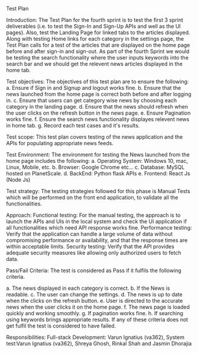 Test Plan

Introduction: The Test Plan for the fourth sprint is to test the first 3 sprint deliverables (i.e. to test the Sign-In and Sign-Up APIs and well as the UI pages). Also, test the Landing Page for linked tabs to the articles displayed. Along with testing Home links for each category in the settings page, the Test Plan calls for a test of the articles that are displayed on the home page before and after sign-in and sign-out. As part of the fourth Sprint we would be testing the search functionality where the user inputs keywords into the search bar and we should get the relevent news articles displayed in the home tab.

Test objectives: The objectives of this test plan are to ensure the following: 
a. Ensure if Sign in and Signup and logout works fine. 
b. Ensure that the news launched from the home page is correct both before and after logging in. 
c. Ensure that users can get category wise news by choosing each category in the landing page. 
d. Ensure that the news should refresh when the user clicks on the refresh button in the news page. 
e. Ensure Pagination works fine. 
f. Ensure the search news functionality displayes relevent news in home tab.
g. Record each test cases and it's results.

Test scope: This test plan covers testing of the news application and the APIs for populating appropriate news feeds.

Test Environment: The environment for testing the News launched from the home page includes the following: 
a. Operating System: Windows 10, mac, Linux, Mobile, etc. 
b. Browser: Google Chrome etc...
c. Database: MySQL hosted on PlanetScale. 
d. BackEnd: Python flask APIs 
e. Frontend: React Js (Node Js)

Test strategy: The testing strategies followed for this phase is Manual Tests which will be performed on the front end application, to validate all the functionalities.

Approach:
Functional testing: For the manual testing, the approach is to launch the APIs and UIs in the local system and check the UI application if all functionalities which need API response works fine.
Performance testing: Verify that the application can handle a large volume of data without compromising performance or availability, and that the response times are within acceptable limits.
Security testing: Verify that the API provides adequate security measures like allowing only authorized users to fetch data.


Pass/Fail Criteria: The test is considered as Pass if it fulfils the following criteria.

a. The news displayed in each category is correct.
b. If the News is readable.
c. The user can change the settings.
d. The news is up to date when the clicks on the refresh button.
e. User is directed to the accurate news when the user clicks it on the home page.
f. The news page is loaded quickly and working smoothly.
g. If pagination works fine.
h. If searching using keywords brings appropriate results.
If any of these criteria does not get fulfil the test is considered to have failed.

Responsibilities: Full-stack Development: Varun Ignatius (va362), System test:Varun Ignatius (va362), Shreya Ghosh, Rinkal Shah and Jasmin Dhorajia
